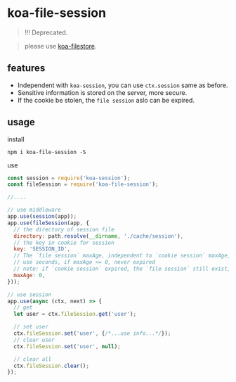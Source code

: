 # koa-file-session

> !!! Deprecated.  

> please use [koa-filestore](https://github.com/ccqgithub/koa-filestore).


## features

- Independent with `koa-session`, you can use `ctx.session` same as before.
- Sensitive information is stored on the server, more secure.
- If the cookie be stolen, the `file session` aslo can be expired.

## usage

install

```
npm i koa-file-session -S
```

use

```js
const session = require('koa-session');
const fileSession = require('koa-file-session');

//....

// use middleware
app.use(session(app));
app.use(fileSession(app, {
  // the directory of session file
  directory: path.resolve(__dirname, './cache/session'),
  // the key in cookie for session
  key: 'SESSION_ID',
  // The `file session` maxAge, independent to `cookie session` maxAge, prevent cookie stolen.
  // use seconds, if maxAge <= 0, never expired
  // note: if `cookie session` expired, the `file session` still exist, but invalid，becaulse the `seesion id` is exoired.
  maxAge: 0,
}));

// use session
app.use(async (ctx, next) => {
  // get
  let user = ctx.fileSession.get('user');

  // set user
  ctx.fileSession.set('user', {/*...use info...*/});
  // clear user
  ctx.fileSession.set('user', null);

  // clear all
  ctx.fileSession.clear();
});
```
